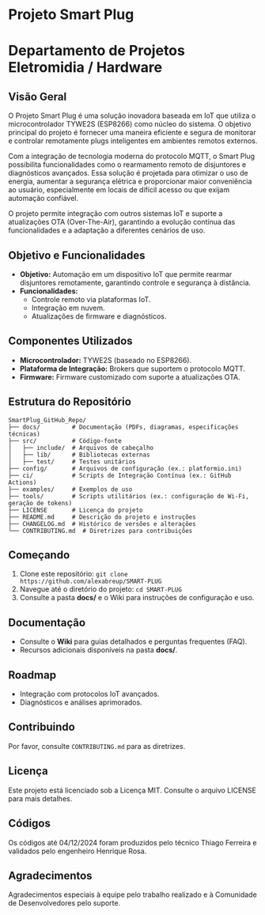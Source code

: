 
# Projeto Smart Plug
# Departamento de Projetos Eletromidia / Hardware

## Visão Geral

O Projeto Smart Plug é uma solução inovadora baseada em IoT que utiliza o microcontrolador TYWE2S (ESP8266) como núcleo do sistema. O objetivo principal do projeto é fornecer uma maneira eficiente e segura de monitorar e controlar remotamente plugs inteligentes em ambientes remotos externos.  

Com a integração de tecnologia moderna do protocolo MQTT, o Smart Plug possibilita funcionalidades como o rearmamento remoto de disjuntores e diagnósticos avançados. Essa solução é projetada para otimizar o uso de energia, aumentar a segurança elétrica e proporcionar maior conveniência ao usuário, especialmente em locais de difícil acesso ou que exijam automação confiável.  

O projeto permite integração com outros sistemas IoT e suporte a atualizações OTA (Over-The-Air), garantindo a evolução contínua das funcionalidades e a adaptação a diferentes cenários de uso.

## Objetivo e Funcionalidades
- **Objetivo:** Automação em um dispositivo IoT que permite rearmar disjuntores remotamente, garantindo controle e segurança à distância. 
- **Funcionalidades:**
  - Controle remoto via plataformas IoT.
  - Integração em nuvem.
  - Atualizações de firmware e diagnósticos.

## Componentes Utilizados
- **Microcontrolador:** TYWE2S (baseado no ESP8266).
- **Plataforma de Integração:** Brokers que suportem o protocolo MQTT.
- **Firmware:** Firmware customizado com suporte a atualizações OTA.

## Estrutura do Repositório
```
SmartPlug_GitHub_Repo/
├── docs/         # Documentação (PDFs, diagramas, especificações técnicas)
├── src/          # Código-fonte
│   ├── include/  # Arquivos de cabeçalho
│   ├── lib/      # Bibliotecas externas
│   ├── test/     # Testes unitários
├── config/       # Arquivos de configuração (ex.: platformio.ini)
├── ci/           # Scripts de Integração Contínua (ex.: GitHub Actions)
├── examples/     # Exemplos de uso
├── tools/        # Scripts utilitários (ex.: configuração de Wi-Fi, geração de tokens)
├── LICENSE       # Licença do projeto
├── README.md     # Descrição do projeto e instruções
├── CHANGELOG.md  # Histórico de versões e alterações
└── CONTRIBUTING.md  # Diretrizes para contribuições
```

## Começando
1. Clone este repositório: `git clone https://github.com/alexabreup/SMART-PLUG`
2. Navegue até o diretório do projeto: `cd SMART-PLUG`
3. Consulte a pasta **docs/** e o Wiki para instruções de configuração e uso.

## Documentação
- Consulte o **Wiki** para guias detalhados e perguntas frequentes (FAQ).
- Recursos adicionais disponíveis na pasta **docs/**.

## Roadmap
- Integração com protocolos IoT avançados.
- Diagnósticos e análises aprimorados.

## Contribuindo
Por favor, consulte `CONTRIBUTING.md` para as diretrizes.

## Licença
Este projeto está licenciado sob a Licença MIT. Consulte o arquivo LICENSE para mais detalhes.

## Códigos
Os códigos até 04/12/2024 foram produzidos pelo técnico Thiago Ferreira e validados pelo engenheiro Henrique Rosa.

## Agradecimentos
Agradecimentos especiais à equipe pelo trabalho realizado e à Comunidade de Desenvolvedores pelo suporte.
